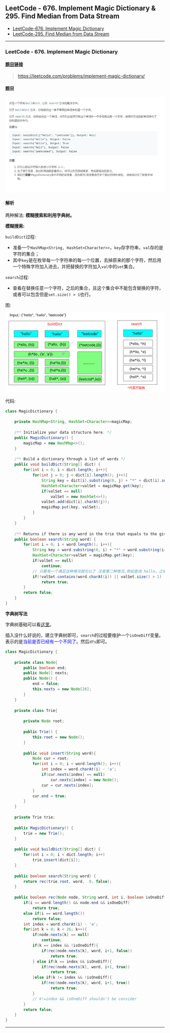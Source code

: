 ﻿## LeetCode - 676. Implement Magic Dictionary & 295. Find Median from Data Stream
* [LeetCode-676. Implement Magic Dictionary](#1)
* [LeetCode-295. Find Median from Data Stream](#leetcode-295-find-median-from-data-stream)



***
### LeetCode - 676. Implement Magic Dictionary
#### [题目链接](https://leetcode.com/problems/implement-magic-dictionary/)

> https://leetcode.com/problems/implement-magic-dictionary/

#### 题目
![在这里插入图片描述](images/676_t.png)
#### 解析 

两种解法: **模糊搜索和利用字典树。**


**模糊搜索:**


`buildDict`过程: 

* 准备一个`HashMap<String, HashSet<Character>>`，`key`存字符串，`val`存的是字符的集合；
* 其中`key`是在枚举每一个字符串的每一个位置，去掉原来的那个字符，然后用一个特殊字符加入进去，并把替换的字符加入`val`中的`set`集合。

`search`过程: 

* 查看在替换任意一个字符，之后的集合，且这个集合中不能包含替换的字符，或者可以包含但是`set.size() > 1`也行。

图:

![在这里插入图片描述](images/676_s.png)

代码:

```java
class MagicDictionary {

    private HashMap<String, HashSet<Character>>magicMap;

    /** Initialize your data structure here. */
    public MagicDictionary() {
        magicMap = new HashMap<>();
    }

    /** Build a dictionary through a list of words */
    public void buildDict(String[] dict) {
        for(int i = 0; i < dict.length; i++){
            for(int j = 0; j < dict[i].length(); j++){
                String key = dict[i].substring(0, j) + "*" + dict[i].substring(j+1, dict[i].length());
                HashSet<Character>valSet = magicMap.get(key);
                if(valSet == null)
                    valSet = new HashSet<>();
                valSet.add(dict[i].charAt(j));
                magicMap.put(key, valSet);
            }
        }
    }

    /** Returns if there is any word in the trie that equals to the given word after modifying exactly one character */
    public boolean search(String word) {
        for(int i = 0; i < word.length(); i++){
            String key = word.substring(0, i) + "*" + word.substring(i+1, word.length());
            HashSet<Character>valSet = magicMap.get(key);
            if(valSet == null)
                continue;
            // 只要有一个满足这种情况就可以了 注意第二种情况,例如查询 hello，之前map里如果有hello, hallo (valSet.size() > 1)也是可以的
            if(!valSet.contains(word.charAt(i)) || valSet.size() > 1)
                return true;
        }
        return false;
    }
}
```

**字典树写法**

字典树基础可以看[这里](https://blog.csdn.net/zxzxzx0119/article/details/81134479)。

插入没什么好说的，建立字典树即可，`search`的过程要维护一个`isOneDiff`变量。表示的是<font color = blue>当前是否已经有一个不同了。</font>然后`dfs`即可。


```java
class MagicDictionary {

    private class Node{
        public boolean end;
        public Node[] nexts;
        public Node() {
            end = false;
            this.nexts = new Node[26];
        }
    }

    private class Trie{

        private Node root;

        public Trie() {
            this.root = new Node();
        }

        public void insert(String word){
            Node cur = root;
            for(int i = 0; i < word.length(); i++){
                int index = word.charAt(i) - 'a';
                if(cur.nexts[index] == null)
                    cur.nexts[index] = new Node();
                cur = cur.nexts[index];
            }
            cur.end = true;
        }
    }

    private Trie trie;

    public MagicDictionary() {
        trie = new Trie();
    }

    public void buildDict(String[] dict) {
        for(int i = 0; i < dict.length; i++)
            trie.insert(dict[i]);
    }

    public boolean search(String word) {
        return rec(trie.root, word,  0, false);
    }

    public boolean rec(Node node, String word, int i, boolean isOneDiff){
        if(i == word.length() && node.end && isOneDiff)
            return true;
        else if(i == word.length())
            return false;
        int index = word.charAt(i) - 'a';
        for(int k = 0; k < 26; k++){
            if(node.nexts[k] == null)
                continue;
            if(k == index && !isOneDiff){
                if(rec(node.nexts[k], word, i+1, false))
                    return true;
            } else if(k == index && isOneDiff){
                if(rec(node.nexts[k], word, i+1, true))
                    return true;
            }else if(k != index && !isOneDiff){
                if(rec(node.nexts[k], word, i+1, true))
                    return true;
            }
            // k!=index && isOneDiff shouldn't be consider
        }
        return false;
    }
}
```

***